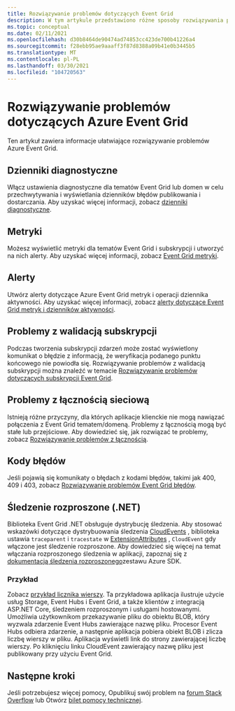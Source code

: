 ```yaml
---
title: Rozwiązywanie problemów dotyczących Event Grid
description: W tym artykule przedstawiono różne sposoby rozwiązywania problemów Azure Event Grid problemów
ms.topic: conceptual
ms.date: 02/11/2021
ms.openlocfilehash: d30b8464de90474ad74853cc423de700b41226a4
ms.sourcegitcommit: f28ebb95ae9aaaff3f87d8388a09b41e0b3445b5
ms.translationtype: MT
ms.contentlocale: pl-PL
ms.lasthandoff: 03/30/2021
ms.locfileid: "104720563"
---
```

# <a name="troubleshoot-azure-event-grid-issues"></a>Rozwiązywanie problemów dotyczących Azure Event Grid
Ten artykuł zawiera informacje ułatwiające rozwiązywanie problemów Azure Event Grid. 

## <a name="diagnostic-logs"></a>Dzienniki diagnostyczne
Włącz ustawienia diagnostyczne dla tematów Event Grid lub domen w celu przechwytywania i wyświetlania dzienników błędów publikowania i dostarczania. Aby uzyskać więcej informacji, zobacz [dzienniki diagnostyczne](enable-diagnostic-logs-topic.md).

## <a name="metrics"></a>Metryki
Możesz wyświetlić metryki dla tematów Event Grid i subskrypcji i utworzyć na nich alerty. Aby uzyskać więcej informacji, zobacz [Event Grid metryki](monitor-event-delivery.md).

## <a name="alerts"></a>Alerty
Utwórz alerty dotyczące Azure Event Grid metryk i operacji dziennika aktywności. Aby uzyskać więcej informacji, zobacz [alerty dotyczące Event Grid metryk i dzienników aktywności](set-alerts.md).

## <a name="subscription-validation-issues"></a>Problemy z walidacją subskrypcji
Podczas tworzenia subskrypcji zdarzeń może zostać wyświetlony komunikat o błędzie z informacją, że weryfikacja podanego punktu końcowego nie powiodła się. Rozwiązywanie problemów z walidacją subskrypcji można znaleźć w temacie [Rozwiązywanie problemów dotyczących subskrypcji Event Grid](troubleshoot-subscription-validation.md). 

## <a name="network-connectivity-issues"></a>Problemy z łącznością sieciową
Istnieją różne przyczyny, dla których aplikacje klienckie nie mogą nawiązać połączenia z Event Grid tematem/domeną. Problemy z łącznością mogą być stałe lub przejściowe. Aby dowiedzieć się, jak rozwiązać te problemy, zobacz [Rozwiązywanie problemów z łącznością](troubleshoot-network-connectivity.md).

## <a name="error-codes"></a>Kody błędów
Jeśli pojawią się komunikaty o błędach z kodami błędów, takimi jak 400, 409 i 403, zobacz [Rozwiązywanie problemów Event Grid błędów](troubleshoot-errors.md). 

## <a name="distributed-tracing-net"></a>Śledzenie rozproszone (.NET)
Biblioteka Event Grid .NET obsługuje dystrybucję śledzenia. Aby stosować wskazówki dotyczące dystrybuowania śledzenia [CloudEvents](https://github.com/cloudevents/spec/blob/master/extensions/distributed-tracing.md) , biblioteka ustawia `traceparent` i `tracestate` w [ExtensionAttributes](https://github.com/Azure/azure-sdk-for-net/tree/master/sdk/eventgrid/Azure.Messaging.EventGrid/src/Customization#L126) , `CloudEvent` gdy włączone jest śledzenie rozproszone. Aby dowiedzieć się więcej na temat włączania rozproszonego śledzenia w aplikacji, zapoznaj się z [dokumentacją śledzenia rozproszonego](https://github.com/Azure/azure-sdk-for-net/blob/master/sdk/core/Azure.Core/samples/Diagnostics.md#Distributed-tracing)zestawu Azure SDK.

### <a name="sample"></a>Przykład
Zobacz [przykład licznika wierszy](/samples/azure/azure-sdk-for-net/line-counter/). Ta przykładowa aplikacja ilustruje użycie usług Storage, Event Hubs i Event Grid, a także klientów z integracją ASP.NET Core, śledzeniem rozproszonym i usługami hostowanymi. Umożliwia użytkownikom przekazywanie pliku do obiektu BLOB, który wyzwala zdarzenie Event Hubs zawierające nazwę pliku. Procesor Event Hubs odbiera zdarzenie, a następnie aplikacja pobiera obiekt BLOB i zlicza liczbę wierszy w pliku. Aplikacja wyświetli link do strony zawierającej liczbę wierszy. Po kliknięciu linku CloudEvent zawierający nazwę pliku jest publikowany przy użyciu Event Grid.

## <a name="next-steps"></a>Następne kroki
Jeśli potrzebujesz więcej pomocy, Opublikuj swój problem na [forum Stack Overflow](https://stackoverflow.com/questions/tagged/azure-eventgrid) lub Otwórz [bilet pomocy technicznej](https://azure.microsoft.com/support/options/). 
